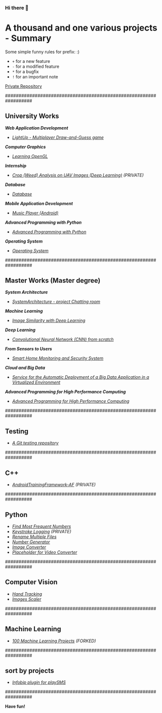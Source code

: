 ### Hi there 👋

<!--
**Lib3Rt9/Lib3Rt9** is a ✨ _special_ ✨ repository because its `README.md` (this file) appears on your GitHub profile.

Here are some ideas to get you started:

- 🔭 I’m currently working on ...
- 🌱 I’m currently learning ...
- 👯 I’m looking to collaborate on ...
- 🤔 I’m looking for help with ...
- 💬 Ask me about ...
- 📫 How to reach me: ...
- 😄 Pronouns: ...
- ⚡ Fun fact: ...
-->


# A thousand and one various projects - Summary

Some simple funny rules for prefix: :)
-    `+`    for a new feature
-    `-`    for a modified feature
-    `*`    for a bugfix
-    `!`    for an important note


[Private Repository](https://github.com/Lib3Rt9/Private)

##################################################################

## University Works

***Web Application Development***
- *[LightUp - Multiplayer Draw-and-Guess game](https://github.com/Lib3Rt9/LightUp)*

***Computer Graphics***
- *[Learning OpenGL](https://github.com/Lib3Rt9/Learn-OpenGL)*

***Internship***
- *[Crop (Weed) Analysis on UAV Images (Deep Learning)](https://github.com/Lib3Rt9/CropWeedSegmentation) (PRIVATE)*

***Database***
- *[Database](https://github.com/aidenpearce001/University-s-Project/tree/main/Basic%20Database)*

***Mobile Application Development***
- *[Music Player (Android)](https://github.com/Lib3Rt9/androiddev2022)*

***Advanced Programming with Python***
- *[Advanced Programming with Python](https://github.com/Lib3Rt9/pp2021)*

***Operating System***
- *[Operating System](https://github.com/Lib3Rt9/OS2020)*

##################################################################

## Master Works (Master degree)
***System Architecture***
- *[SystemArchitecture - project Chatting room](https://github.com/Lib3Rt9/SystemArchitecture)*
  
***Machine Learning***
- *[Image Similarity with Deep Learning](https://github.com/Lib3Rt9/ImageSimilarity)*

***Deep Learning***
- *[Convolutional Neural Network (CNN) from scratch](https://github.com/Lib3Rt9/dl2024)*

***From Sensors to Users***
- *[Smart Home Monitoring and Security System](https://github.com/Lib3Rt9/FromSensorsToUsers)*

***Cloud and Big Data***
- *[Service for the Automatic Deployment of a Big Data Application in a Virtualized Environment](https://github.com/Lib3Rt9/CloudAndBigData)*

***Advanced Programming for High Performance Computing***
- *[Advanced Programming for High Performance Computing](https://github.com/Lib3Rt9/advancedhpc2024)*

##################################################################

## Testing
- *[A Git testing repository](https://github.com/Lib3Rt9/testGit)*

##################################################################

## C++
- *[AndroidTrainingFramework-AF](https://github.com/Lib3Rt9/AndroidTrainingFramework-AF) (PRIVATE)*

##################################################################

## Python
- *[Find Most Frequent Numbers](https://github.com/Lib3Rt9/MostFrequency)*
- *[Keystroke Logging](https://github.com/Lib3Rt9/Keylogger) (PRIVATE)*
- *[Rename Multiple Files](https://github.com/Lib3Rt9/PythonProjects/tree/rename_files)*
- *[Number Generator](https://github.com/Lib3Rt9/PythonProjects/tree/number_generator)*
- *[Image Converter](https://github.com/Lib3Rt9/ImageConverter)*
- *[Placeholder for Video Converter](placeholder)*

##################################################################

## Computer Vision
- *[Hand Tracking](https://github.com/Lib3Rt9/HandTracking)*
- *[Images Scaler](https://github.com/Lib3Rt9/ImageScaler)*

##################################################################

## Machine Learning
- *[100 Machine Learning Projects](https://github.com/Lib3Rt9/100MLProjects) (FORKED)*

##################################################################

## sort by projects

- *[Infobip plugin for playSMS](https://github.com/Lib3Rt9/playSMS-Infobip-plugin)*

##################################################################

**Have fun!**

